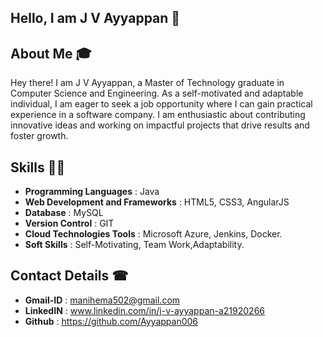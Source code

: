 ## Hello, I am J V Ayyappan 👋

## About Me 🎓
Hey there! I am J V Ayyappan, a Master of Technology graduate in Computer Science and Engineering. As a self-motivated and adaptable individual, I am eager to seek a job opportunity where I can gain practical experience in a software company. 
I am enthusiastic about contributing innovative ideas and working on impactful projects that drive results and foster growth.

## Skills ✍🏻
- **Programming Languages** : Java
- **Web Development and Frameworks** : HTML5, CSS3, AngularJS
- **Database** : MySQL
- **Version Control** : GIT
- **Cloud Technologies Tools** : Microsoft Azure, Jenkins, Docker.
- **Soft Skills** : Self-Motivating, Team Work,Adaptability.
  
## Contact Details ☎
- **Gmail-ID** : manihema502@gmail.com
- **LinkedIN** : www.linkedin.com/in/j-v-ayyappan-a21920266
- **Github** : https://github.com/Ayyappan006



